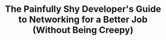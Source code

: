 ---
categories:
- career
- webdev
external_url: https://dev.to/samjulien/the-painfully-shy-developer-s-guide-to-networking-for-a-better-job-without-being-creepy-20op
shared: true
slug: the-painfully-shy-developer-s-gu
time: 2019-07-02 13:12:26
title: The Painfully Shy Developer's Guide to Networking for a Better Job (Without
  Being Creepy)
toread: true
---
